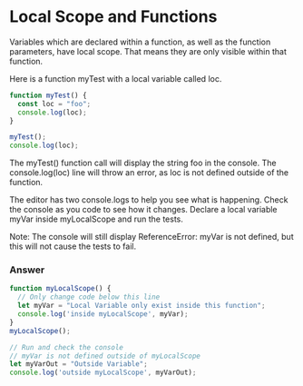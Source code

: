 # Local Scope and Functions

Variables which are declared within a function, as well as the function parameters, have local scope. That means they are only visible within that function.

Here is a function myTest with a local variable called loc.

```js
function myTest() {
  const loc = "foo";
  console.log(loc);
}

myTest();
console.log(loc);
```

The myTest() function call will display the string foo in the console. The console.log(loc) line will throw an error, as loc is not defined outside of the function.

The editor has two console.logs to help you see what is happening. Check the console as you code to see how it changes. Declare a local variable myVar inside myLocalScope and run the tests.

Note: The console will still display ReferenceError: myVar is not defined, but this will not cause the tests to fail.


### Answer

```js
function myLocalScope() {
  // Only change code below this line
  let myVar = "Local Variable only exist inside this function";
  console.log('inside myLocalScope', myVar);
}
myLocalScope();

// Run and check the console
// myVar is not defined outside of myLocalScope
let myVarOut = "Outside Variable";
console.log('outside myLocalScope', myVarOut);
```
